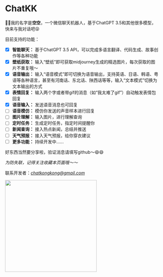 # ChatKK

🤝🤝我的名字是**空空**，一个微信聊天机器人，基于ChatGPT 3.5和其他很多模型，快来与我对话吧😝

目前支持的功能：
- [x] **智能聊天：** 基于ChatGPT 3.5 API，可以完成多语言翻译、代码生成、故事创作等各种功能
- [x] **壁纸获取：** 输入“壁纸”即可获取midjourney生成的精选图片，每次获取的图片不重复哦～
- [x] **语音输出：** 输入“语音模式”即可切换为语音输出，支持英语、日语、韩语、粤语等各种语言，甚至有河南话、东北话、陕西话等等，输入“文本模式”切换为文本输出的方式
- [x] **表情回复：** 输入两个字或者带gif的消息（如“我太难了gif”）自动触发表情包回复
- [x] **语音输入：** 发送语音消息也可回复
- [ ] **语音模仿：** 模仿你发送的声音样本进行回复
- [ ] **图片理解：** 输入图片，进行理解查询
- [ ] **定时任务：** 生成定时任务，指定时间提醒你
- [ ] **新闻查询：** 接入热点新闻，总结并推送
- [ ] **天气预报：** 接入天气预报，给你穿衣建议
- [ ] **更多功能：** 持续开发中......

好东西当然要分享啦，验证消息请填写github～😄😄

*为防失联，记得关注收藏本页面哦～～*

联系开发者：*chatkongkong@gmail.com*

<img src="https://user-images.githubusercontent.com/117160562/233533901-e929321c-d5c3-4a87-9ec6-4b3b4b5038a9.png" width="300px">



